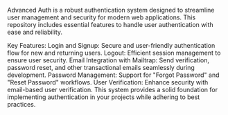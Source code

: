 Advanced Auth is a robust authentication system designed to streamline user management and security for modern web applications. This repository includes essential features to handle user authentication with ease and reliability.

Key Features:
Login and Signup: Secure and user-friendly authentication flow for new and returning users.
Logout: Efficient session management to ensure user security.
Email Integration with Mailtrap: Send verification, password reset, and other transactional emails seamlessly during development.
Password Management: Support for "Forgot Password" and "Reset Password" workflows.
User Verification: Enhance security with email-based user verification.
This system provides a solid foundation for implementing authentication in your projects while adhering to best practices.


